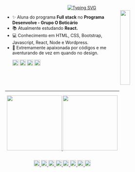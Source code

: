 
<div align="center">
<a href="https://git.io/typing-svg"><img src="https://readme-typing-svg.herokuapp.com?font=Fira+Code&weight=500&size=30&duration=3000&pause=1000&color=cfacff&vCenter=true&width=555&height=90&lines=Eii!+Bem-vindo!+Sou+a+Fl%C3%A1via+%3A)" alt="Typing SVG" /></a></div> 

<img align="right" src="https://images2.imgbox.com/e9/a2/zyIDXvfe_o.png" width="25%" />

  

 
 
- ✨ Aluna do programa **Full stack** no **Programa Desenvolve - Grupo O Boticário**
- 📚 Atualmente estudando **React.**
- 💻 Conhecimento em HTML, CSS, Bootstrap, Javascript, React, Node e Wordpress.
- 🔮 Extremamente apaixonada por códigos e me aventurando de vez em quando no design.
  <p align="left">  <a href="https://www.linkedin.com/in/flavialbraz/" alt="Linkedin">
  <img src="https://img.shields.io/badge/LinkedIn-0077B5?style=for-the-badge&logo=linkedin&logoColor=white"/ height="20"></a>
  <a href="https://www.instagram.com/alessadev/" alt="Instagram">  <img src="https://img.shields.io/badge/Instagram-E4405F?style=for-the-badge&logo=instagram&logoColor=white"  height="20"/></a> <a href="https://www.behance.net/flavialbraz" alt="flavialbraz">  <img src="https://img.shields.io/badge/-Behance-blue?style=for-the-badge&logo=behance&logoColor=white"  height="20" /></a>  <a href="mailto:flaviabrazx@gmail.com" alt="flavialbraz">  <img src="https://img.shields.io/badge/Gmail-D14836?style=for-the-badge&logo=gmail&logoColor=white"  height="20" /></a>
</p>  
<br><br><br>  
<hr>
<div align="center">
  <a href="https://github.com/flavialbraz">
  <img height="180em" src="https://github-readme-stats.vercel.app/api?username=flavialbraz&show_icons=true&theme=dracula&include_all_commits=true&count_private=true&card_width=500px"/> <img height="180em" src="https://github-readme-stats.vercel.app/api/top-langs/?username=flavialbraz&layout=compact&langs_count=7&theme=dracula&hide_rank=true&card_width=220px"/>
    </div> 

 
##
<div align="center">
<img alt="HTML" title="HTML" height="20" src="https://img.shields.io/badge/HTML5-E34F26?style=for-the-badge&logo=html5&logoColor=white"> <img alt="CSS" title="CSS" height="20" src="https://img.shields.io/badge/CSS3-1572B6?style=for-the-badge&logo=css3&logoColor=white"> <img alt="Bootstrap" title="Bootstrap" height="20" src="https://img.shields.io/badge/Bootstrap-563D7C?style=for-the-badge&logo=bootstrap&logoColor=white"> <img alt="wordpress" title="wordpress" height="20" src="https://img.shields.io/badge/Wordpress-21759B?style=for-the-badge&logo=wordpress&logoColor=white"> <img alt="Jquery" title="Jquery" height="20" src="https://img.shields.io/badge/jQuery-0769AD?style=for-the-badge&logo=jquery&logoColor=white"> <img alt="JS" title="JS" height="20" src="https://img.shields.io/badge/JavaScript-323330?style=for-the-badge&logo=javascript&logoColor=F7DF1E"> <img alt="Figma" title="Figma" height="20" src="https://img.shields.io/badge/Figma-F24E1E?style=for-the-badge&logo=figma&logoColor=white"> <img alt="Photoshop" title="Photoshop" height="20" src="https://img.shields.io/badge/Adobe%20Photoshop-31A8FF?style=for-the-badge&logo=Adobe%20Photoshop&logoColor=black">
    </div> 
  
 
 
